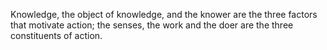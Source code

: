 Knowledge, the object of knowledge, and the knower are the three factors that motivate action; the senses, the work and the doer are the three constituents of action.